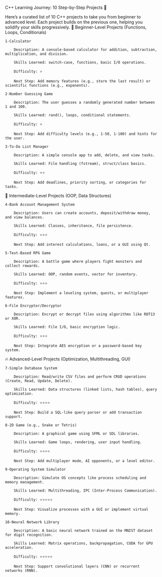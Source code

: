 C++ Learning Journey: 10 Step-by-Step Projects 🚀

Here’s a curated list of 10 C++ projects to take you from beginner to advanced level. Each project builds on the previous one, helping you solidify your skills progressively.
🌱 Beginner-Level Projects (Functions, Loops, Conditionals)

    1-Calculator

        Description: A console-based calculator for addition, subtraction, multiplication, and division.

        Skills Learned: switch-case, functions, basic I/O operations.

        Difficulty: ⭐

        Next Step: Add memory features (e.g., store the last result) or scientific functions (e.g., exponents).

    2-Number Guessing Game

        Description: The user guesses a randomly generated number between 1 and 100.

        Skills Learned: rand(), loops, conditional statements.

        Difficulty: ⭐

        Next Step: Add difficulty levels (e.g., 1-50, 1-100) and hints for the user.

    3-To-Do List Manager

        Description: A simple console app to add, delete, and view tasks.

        Skills Learned: File handling (fstream), struct/class basics.

        Difficulty: ⭐⭐

        Next Step: Add deadlines, priority sorting, or categories for tasks.

🚀 Intermediate-Level Projects (OOP, Data Structures)

    4-Bank Account Management System

        Description: Users can create accounts, deposit/withdraw money, and view balances.

        Skills Learned: Classes, inheritance, file persistence.

        Difficulty: ⭐⭐⭐

        Next Step: Add interest calculations, loans, or a GUI using Qt.

    5-Text-Based RPG Game

        Description: A battle game where players fight monsters and collect rewards.

        Skills Learned: OOP, random events, vector for inventory.

        Difficulty: ⭐⭐⭐

        Next Step: Implement a leveling system, quests, or multiplayer features.

    6-File Encryptor/Decryptor

        Description: Encrypt or decrypt files using algorithms like ROT13 or XOR.

        Skills Learned: File I/O, basic encryption logic.

        Difficulty: ⭐⭐⭐

        Next Step: Integrate AES encryption or a password-based key system.

🔥 Advanced-Level Projects (Optimization, Multithreading, GUI)

    7-Simple Database System

        Description: Read/write CSV files and perform CRUD operations (Create, Read, Update, Delete).

        Skills Learned: Data structures (linked lists, hash tables), query optimization.

        Difficulty: ⭐⭐⭐⭐

        Next Step: Build a SQL-like query parser or add transaction support.

    8-2D Game (e.g., Snake or Tetris)

        Description: A graphical game using SFML or SDL libraries.

        Skills Learned: Game loops, rendering, user input handling.

        Difficulty: ⭐⭐⭐⭐

        Next Step: Add multiplayer mode, AI opponents, or a level editor.

    9-Operating System Simulator

        Description: Simulate OS concepts like process scheduling and memory management.

        Skills Learned: Multithreading, IPC (Inter-Process Communication).

        Difficulty: ⭐⭐⭐⭐⭐

        Next Step: Visualize processes with a GUI or implement virtual memory.

    10-Neural Network Library

        Description: A basic neural network trained on the MNIST dataset for digit recognition.

        Skills Learned: Matrix operations, backpropagation, CUDA for GPU acceleration.

        Difficulty: ⭐⭐⭐⭐⭐

        Next Step: Support convolutional layers (CNN) or recurrent networks (RNN).
